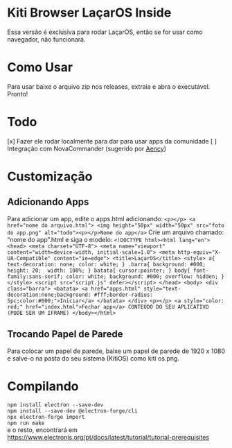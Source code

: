 # Kiti Browser LaçarOS Inside
Essa versão é exclusiva para rodar LaçarOS, então se for usar como navegador, não funcionará.

# Como Usar
Para usar baixe o arquivo zip nos releases, extraia e abra o executável. Pronto!

# Todo
[x] Fazer ele rodar localmente para dar para usar apps da comunidade
[ ] Integração com NovaCommander (sugerido por [Aency](https://github.com/aencyproject/))

# Customização

## Adicionando Apps
Para adicionar um app, edite o apps.html adicionando: ```<p></p> <a href="nome do arquivo.html"> <img height="50px" width="50px" src="foto do app.png" alt="todo"><p></p>Nome do app</a>``` Crie um arquivo chamado: “nome do app”.html e siga o modelo: ```<!DOCTYPE html><html lang="en"> <head> <meta charset="UTF-8"> <meta name="viewport" content="width=device-width, initial-scale=1.0"> <meta http-equiv="X-UA-Compatible" content="ie=edge"> <title>LaçarOS</title> <style> a{ text-decoration: none; color: white; } .barra{ background: #000; height: 20;  width: 100%; } batata{ cursor:pointer; } body{ font-family:sans-serif; color: white; background: #000; overflow: hidden; } </style> <script src="script.js" defer></script> </head> <body> <div class="barra"> <batata> <a href="apps.html" style="text-decoration:none;background: #fff;border-radius: 5pc;color:#000;">Iniciar</a> </batata> </div> <p></p> <a style="color: red;" href="index.html">Fechar app</a> CONTEÚDO DO SEU APLICATIVO (PODE SER UM IFRAME) </body></html>```

## Trocando Papel de Parede
Para colocar um papel de parede, baixe um papel de parede de 1920 x 1080 e salve-o na pasta do seu sistema (KitiOS) como kiti os.png.

# Compilando
```npm install electron --save-dev``` <br>
```npm install --save-dev @electron-forge/cli``` <br>
```npx electron-forge import``` <br>
```npm run make``` <br>
e o resto, encontrará em https://www.electronjs.org/pt/docs/latest/tutorial/tutorial-prerequisites
